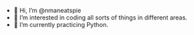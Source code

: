 - 👋 Hi, I’m @nmaneatspie
- 👀 I’m interested in coding all sorts of things in different areas.
- 🌱 I’m currently practicing Python.
